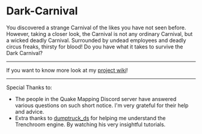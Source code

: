 # Dark-Carnival
You discovered a strange Carnival of the likes you have not seen before. However, taking a closer look, the Carnival is not any ordinary Carnival, but a wicked deadly Carnival. Surrounded by undead employees and deadly circus freaks, thirsty for blood! Do you have what it takes to survive the Dark Carnival?
***
If you want to know more look at my [project wiki](https://github.com/epicLeo2101/Dark-Carnival/wiki)! 
***
Special Thanks to:
 - The people in the Quake Mapping Discord server have answered various questions on such short notice. I'm very grateful for their help and advice. 
 - Extra thanks to [dumptruck_ds](https://www.youtube.com/@dumptruckds) for helping me understand the Trenchroom engine. By watching his very insightful tutorials.
